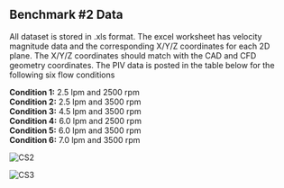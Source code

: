 ## Benchmark #2 Data
All dataset is stored in .xls format. The excel worksheet has velocity magnitude data and the corresponding X/Y/Z coordinates for each 2D plane. The X/Y/Z coordinates should match with the CAD and CFD geometry coordinates. The PIV data is posted in the table below for the following six flow conditions  

**Condition 1:**  2.5 lpm and 2500 rpm  
**Condition 2:**  2.5 lpm and 3500 rpm      
**Condition 3:**   4.5 lpm and 3500 rpm  
**Condition 4:**  6.0 lpm and 2500 rpm  
**Condition 5:**  6.0 lpm and 3500 rpm  
**Condition 6:** 7.0 lpm and 3500 rpm

![CS2](https://github.com/OSEL-DAM/CFD-and-Blood-Damage-Benchmarks/assets/157423596/86d19457-987b-438e-8d2b-5cf02c29f456)



![CS3](https://github.com/OSEL-DAM/CFD-and-Blood-Damage-Benchmarks/assets/157423596/3b80a15e-e4dc-428a-b43b-0a74bced8cc8)



